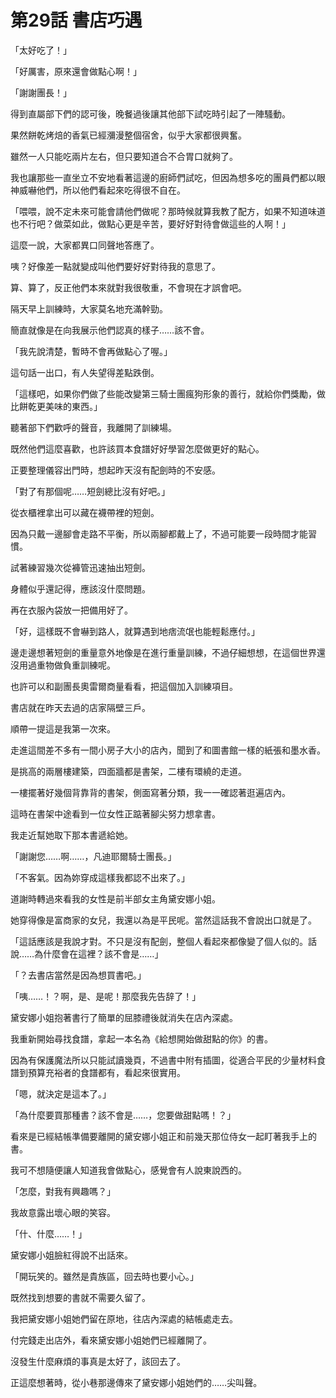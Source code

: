 # 第29話 書店巧遇

「太好吃了！」

「好厲害，原來還會做點心啊！」

「謝謝團長！」

得到直屬部下們的認可後，晚餐過後讓其他部下試吃時引起了一陣騷動。

果然餅乾烤焙的香氣已經瀰漫整個宿舍，似乎大家都很興奮。

雖然一人只能吃兩片左右，但只要知道合不合胃口就夠了。

我也讓那些一直坐立不安地看著這邊的廚師們試吃，但因為想多吃的團員們都以眼神威嚇他們，所以他們看起來吃得很不自在。

「喂喂，說不定未來可能會請他們做呢？那時候就算我教了配方，如果不知道味道也不行吧？做菜如此，做點心更是辛苦，要好好對待會做這些的人啊！」

這麼一說，大家都異口同聲地答應了。

咦？好像差一點就變成叫他們要好好對待我的意思了。

算、算了，反正他們本來就對我很敬重，不會現在才誤會吧。

隔天早上訓練時，大家莫名地充滿幹勁。

簡直就像是在向我展示他們認真的樣子……該不會。

「我先說清楚，暫時不會再做點心了喔。」

這句話一出口，有人失望得差點跌倒。

「這樣吧，如果你們做了些能改變第三騎士團瘋狗形象的善行，就給你們獎勵，做比餅乾更美味的東西。」

聽著部下們歡呼的聲音，我離開了訓練場。

既然他們這麼喜歡，也許該買本食譜好好學習怎麼做更好的點心。

正要整理儀容出門時，想起昨天沒有配劍時的不安感。

「對了有那個呢……短劍總比沒有好吧。」

從衣櫃裡拿出可以藏在襪帶裡的短劍。

因為只戴一邊腳會走路不平衡，所以兩腳都戴上了，不過可能要一段時間才能習慣。

試著練習幾次從褲管迅速抽出短劍。

身體似乎還記得，應該沒什麼問題。

再在衣服內袋放一把備用好了。

「好，這樣既不會嚇到路人，就算遇到地痞流氓也能輕鬆應付。」

邊走邊想著短劍的重量意外地像是在進行重量訓練，不過仔細想想，在這個世界還沒用過重物做負重訓練呢。

也許可以和副團長奧雷爾商量看看，把這個加入訓練項目。

書店就在昨天去過的店家隔壁三戶。

順帶一提這是我第一次來。

走進這間差不多有一間小房子大小的店內，聞到了和圖書館一樣的紙張和墨水香。

是挑高的兩層樓建築，四面牆都是書架，二樓有環繞的走道。

一樓擺著好幾個背靠背的書架，側面寫著分類，我一一確認著逛遍店內。

這時在書架中途看到一位女性正踮著腳尖努力想拿書。

我走近幫她取下那本書遞給她。

「謝謝您……啊……，凡迪耶爾騎士團長。」

「不客氣。因為妳穿成這樣我都認不出來了。」

道謝時轉過來看我的女性是前半部女主角黛安娜小姐。

她穿得像是富商家的女兒，我還以為是平民呢。當然這話我不會說出口就是了。

「這話應該是我說才對。不只是沒有配劍，整個人看起來都像變了個人似的。話說……為什麼會在這裡？該不會是……」

「？去書店當然是因為想買書吧。」

「咦……！？啊，是、是呢！那麼我先告辞了！」

黛安娜小姐抱著書行了簡單的屈膝禮後就消失在店內深處。

我重新開始尋找食譜，拿起一本名為《給想開始做甜點的你》的書。

因為有保護魔法所以只能試讀幾頁，不過書中附有插圖，從適合平民的少量材料食譜到預算充裕者的食譜都有，看起來很實用。

「嗯，就決定是這本了。」

「為什麼要買那種書？該不會是……，您要做甜點嗎！？」

看來是已經結帳準備要離開的黛安娜小姐正和前幾天那位侍女一起盯著我手上的書。

我可不想隨便讓人知道我會做點心，感覺會有人說東說西的。

「怎麼，對我有興趣嗎？」

我故意露出壞心眼的笑容。

「什、什麼……！」

黛安娜小姐臉紅得說不出話來。

「開玩笑的。雖然是貴族區，回去時也要小心。」

既然找到想要的書就不需要久留了。

我把黛安娜小姐她們留在原地，往店內深處的結帳處走去。

付完錢走出店外，看來黛安娜小姐她們已經離開了。

沒發生什麼麻煩的事真是太好了，該回去了。

正這麼想著時，從小巷那邊傳來了黛安娜小姐她們的……尖叫聲。
